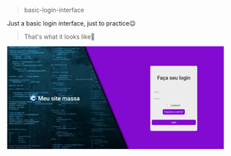 > basic-login-interface

Just a basic login interface, just to practice😉

> That's what it looks like🤩

<img src="./images/screenShotLogin.png" >
